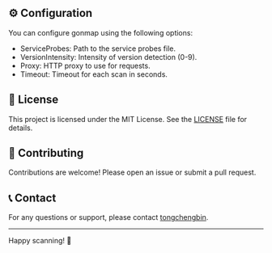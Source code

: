 
## ⚙️ Configuration

You can configure gonmap using the following options:

- ServiceProbes: Path to the service probes file.
- VersionIntensity: Intensity of version detection (0-9).
- Proxy: HTTP proxy to use for requests.
- Timeout: Timeout for each scan in seconds.

## 📄 License

This project is licensed under the MIT License. See the [LICENSE](LICENSE) file for details.

## 🤝 Contributing

Contributions are welcome! Please open an issue or submit a pull request.

## 📞 Contact

For any questions or support, please contact [tongchengbin](https://github.com/tongchengbin).

---

Happy scanning! 🎉